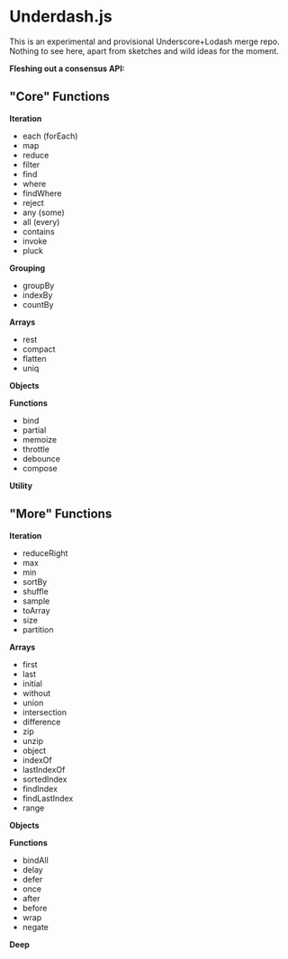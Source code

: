 # Underdash.js

This is an experimental and provisional Underscore+Lodash merge repo. Nothing 
to see here, apart from sketches and wild ideas for the moment.

**Fleshing out a consensus API:**

## "Core" Functions

**Iteration**

* each (forEach)
* map
* reduce
* filter
* find
* where
* findWhere
* reject
* any (some)
* all (every)
* contains
* invoke
* pluck

**Grouping**

* groupBy
* indexBy
* countBy

**Arrays**

* rest
* compact
* flatten
* uniq

**Objects**

**Functions**

* bind
* partial
* memoize
* throttle
* debounce
* compose

**Utility**

## "More" Functions

**Iteration**

* reduceRight
* max
* min
* sortBy
* shuffle
* sample
* toArray
* size
* partition

**Arrays**

* first
* last
* initial
* without
* union
* intersection
* difference
* zip
* unzip
* object
* indexOf
* lastIndexOf
* sortedIndex
* findIndex
* findLastIndex
* range

**Objects**

**Functions**

* bindAll
* delay
* defer
* once
* after
* before
* wrap
* negate

**Deep**

